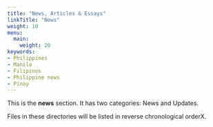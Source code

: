 ```yaml
---
title: "News, Articles & Essays"
linkTitle: "News"
weight: 10
menu:
  main:
    weight: 20
keywords:
- Philippines
- Manila
- Filipinos
- Philippine news
- Pinoy
---
```


This is the **news** section. It has two categories: News and Updates.

Files in these directories will be listed in reverse chronological orderX.